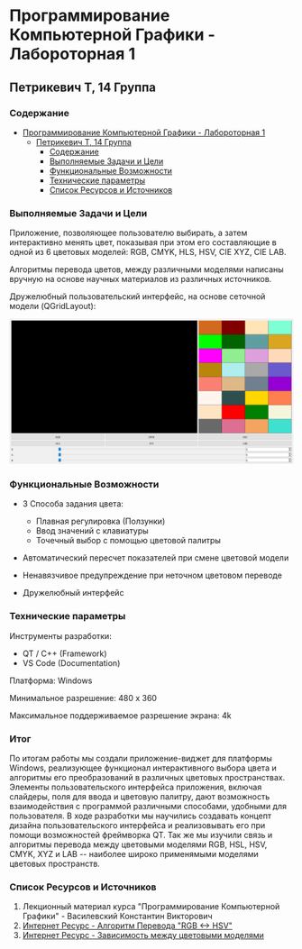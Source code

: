 # Программирование Компьютерной Графики - Лабороторная 1

## Петрикевич Т, 14 Группа

### Содержание

- [Программирование Компьютерной Графики - Лабороторная 1](#программирование-компьютерной-графики---лабороторная-1)
  - [Петрикевич Т, 14 Группа](#петрикевич-т-14-группа)
    - [Содержание](#содержание)
    - [Выполняемые Задачи и Цели](#выполняемые-задачи-и-цели)
    - [Функциональные Возможности](#функциональные-возможности)
    - [Технические параметры](#технические-параметры)
    - [Список Ресурсов и Источников](#список-ресурсов-и-источников)

### Выполняемые Задачи и Цели

Приложение, позволяющее пользователю выбирать, а
затем интерактивно менять цвет, показывая при этом его составляющие в одной из
6 цветовых моделей: RGB, CMYK, HLS, HSV, CIE XYZ, CIE LAB.

Алгоритмы перевода цветов, между различными моделями написаны вручную на основе научных
материалов из различных источников.

Дружелюбный пользовательский интерфейс, на основе сеточной модели (QGridLayout):

![Снимок Экрана](UI_Screen.png)

### Функциональные Возможности

- 3 Способа задания цвета:
  - Плавная регулировка (Ползунки)
  - Ввод значений с клавиатуры
  - Точечный выбор с помощью цветовой палитры

- Автоматический пересчет показателей при смене цветовой модели
- Ненавязчивое предупреждение при неточном цветовом переводе
- Дружелюбный интерфейс

### Технические параметры

Инструменты разработки:

- QT / C++ (Framework)
- VS Code (Documentation)

Платформа: Windows

Минимальное разрешение: 480 x 360

Максимальное поддерживаемое разрешение экрана: 4k

### Итог

По итогам работы мы создали приложение-виджет для платформы Windows, реализующее функционал интерактивного выбора цвета и алгоритмы его преобразований
в различных цветовых пространствах. Элементы пользовательского интерфейса приложения, включая слайдеры, поля для ввода и цветовую палитру, дают возможность взаимодействия с программой различными способами, удобными для пользователя. В ходе разработки мы научились создавать концепт дизайна пользовательского
интерфейса и реализовывать его при помощи возможностей фреймворка QT. Так же мы изучили связь и алгоритмы перевода между цветовыми моделями
RGB, HSL, HSV, CMYK, XYZ и LAB -- наиболее широко применямыми моделями цветовых пространств.

### Список Ресурсов и Источников

1. Лекционный материал курса "Программирование Компьютерной Графики" - Василевский Константин Викторович
2. [Интернет Ресурс - Алгоритм Перевода "RGB <-> HSV"](https://www.had2know.org/technology/hsv-rgb-conversion-formula-calculator.html#:~:text=Converting%20RGB%20to%20HSV&text=H%20%3D%20360%20-%20cos-1,cosine%20is%20calculated%20in%20degrees)
3. [Интернет Ресурс - Зависимость между цветовыми моделями](https://stackoverflow.com/questions/39118528/rgb-to-hsl-conversion)
